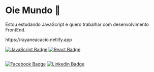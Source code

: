 <h1> Oie Mundo 💙 </h1>

<p> Estou estudando JavaScript e quero trabalhar com desenvolvimento FrontEnd. </p>
<p> https://rayaneacacio.netlify.app </p>

[![JavaScript Badge](https://img.shields.io/badge/-JavaScript-yellow?style=flat-square&logo=JavaScript&logoColor=white&link=https://www.w3schools.com/js/default.asp)](https://www.w3schools.com/js/default.asp)
[![React Badge](https://img.shields.io/badge/-React-61DAFB?style=flat-square&logo=react&logoColor=white&link=https://pt-br.reactjs.org/)](https://pt-br.reactjs.org/)

##

[![Facebook Badge](https://img.shields.io/badge/-Facebook-blue?style=flat-square&logo=Facebook&logoColor=white&link=https://www.facebook.com/profile.php?id=100065219643115)](https://www.facebook.com/profile.php?id=100065219643115)
[![Linkedin Badge](https://img.shields.io/badge/-LinkedIn-blue?style=flat-square&logo=Linkedin&logoColor=white&link=https://www.linkedin.com/in/rayane-ac%C3%A1cio-274092252/)](https://www.linkedin.com/in/rayane-ac%C3%A1cio-274092252/)
